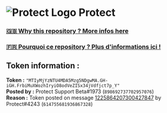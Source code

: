 # ![Protect Logo](https://i.imgur.com/5ovpCPg.png) Protect

### [🇬🇧 Why this repository ? More infos here](https://github.com/protect-github-bot/token-reset/blob/main/README.md)

### [🇫🇷 Pourquoi ce repository ? Plus d'informations ici !](https://github.com/protect-github-bot/token-reset/blob/main/FR_README.md)

## Token information :
**Token :** `"MTIyMjYzNTU4MDA5Mzg5NDgwMA.GH-iGH.FrbiMuXWozhIryiO8odVeZISx34jVdfjct7p_Y"`\
**Posted by :** Protect Support Beta#1973 (`898692737702957076`)\
**Reason :** Token posted on message [1225864207300427847](https://discord.com/channels/835179952500113459/881108454226399292/1225864207300427847) by Protect#4243 (`614755681936867328`)
